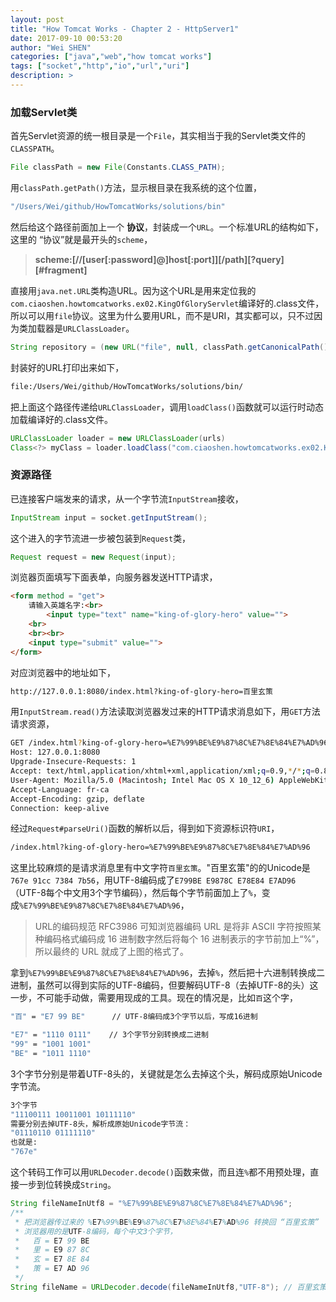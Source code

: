 ```yaml
---
layout: post
title: "How Tomcat Works - Chapter 2 - HttpServer1"
date: 2017-09-10 00:53:20
author: "Wei SHEN"
categories: ["java","web","how tomcat works"]
tags: ["socket","http","io","url","uri"]
description: >
---
```



### 加载Servlet类
首先Servlet资源的统一根目录是一个`File`，其实相当于我的Servlet类文件的`CLASSPATH`。
```java
File classPath = new File(Constants.CLASS_PATH);
```
用`classPath.getPath()`方法，显示根目录在我系统的这个位置，
```bash
"/Users/Wei/github/HowTomcatWorks/solutions/bin"
```
然后给这个路径前面加上一个 **协议**，封装成一个`URL`。一个标准URL的结构如下，这里的 “协议”就是最开头的`scheme`，

> **scheme:[//[user[:password]@]host[:port]][/path][?query][#fragment]**

直接用`java.net.URL`类构造URL。因为这个URL是用来定位我的`com.ciaoshen.howtomcatworks.ex02.KingOfGloryServlet`编译好的.class文件，所以可以用`file`协议。这里为什么要用URL，而不是URI，其实都可以，只不过因为类加载器是`URLClassLoader`。
```java
String repository = (new URL("file", null, classPath.getCanonicalPath() + File.separator)).toString();
```
封装好的URL打印出来如下，
```bash
file:/Users/Wei/github/HowTomcatWorks/solutions/bin/
```
把上面这个路径传递给`URLClassLoader`，调用`loadClass()`函数就可以运行时动态加载编译好的.class文件。
```java
URLClassLoader loader = new URLClassLoader(urls)
Class<?> myClass = loader.loadClass("com.ciaoshen.howtomcatworks.ex02.KingOfGloryServlet");
```

### 资源路径
已连接客户端发来的请求，从一个字节流`InputStream`接收，
```java
InputStream input = socket.getInputStream();
```
这个进入的字节流进一步被包装到`Request`类，
```java
Request request = new Request(input);
```
浏览器页面填写下面表单，向服务器发送HTTP请求，
```html
<form method = "get">
    请输入英雄名字:<br>
        <input type="text" name="king-of-glory-hero" value="">
    <br>
    <br><br>
    <input type="submit" value="">
</form>
```
对应浏览器中的地址如下，
```bash
http://127.0.0.1:8080/index.html?king-of-glory-hero=百里玄策
```
用`InputStream.read()`方法读取浏览器发过来的HTTP请求消息如下，用`GET`方法请求资源，
```bash
GET /index.html?king-of-glory-hero=%E7%99%BE%E9%87%8C%E7%8E%84%E7%AD%96 HTTP/1.1
Host: 127.0.0.1:8080
Upgrade-Insecure-Requests: 1
Accept: text/html,application/xhtml+xml,application/xml;q=0.9,*/*;q=0.8
User-Agent: Mozilla/5.0 (Macintosh; Intel Mac OS X 10_12_6) AppleWebKit/603.3.8 (KHTML, like Gecko) Version/10.1.2 Safari/603.3.8
Accept-Language: fr-ca
Accept-Encoding: gzip, deflate
Connection: keep-alive
```
经过`Request#parseUri()`函数的解析以后，得到如下资源标识符`URI`，
```bash
/index.html?king-of-glory-hero=%E7%99%BE%E9%87%8C%E7%8E%84%E7%AD%96
```
这里比较麻烦的是请求消息里有中文字符`百里玄策`。"百里玄策"的的Unicode是`767e 91cc 7384 7b56`，用UTF-8编码成了`E799BE E9878C E78E84 E7AD96`（UTF-8每个中文用3个字节编码），然后每个字节前面加上了`%`，变成`%E7%99%BE%E9%87%8C%E7%8E%84%E7%AD%96`，

> URL的编码规范 RFC3986 可知浏览器编码 URL 是将非 ASCII 字符按照某种编码格式编码成 16 进制数字然后将每个 16 进制表示的字节前加上“%”，所以最终的 URL 就成了上图的格式了。

拿到`%E7%99%BE%E9%87%8C%E7%8E%84%E7%AD%96`，去掉`%`，然后把十六进制转换成二进制，虽然可以得到实际的UTF-8编码，但要解码UTF-8（去掉UTF-8的头）这一步，不可能手动做，需要用现成的工具。现在的情况是，比如`百`这个字，
```bash
"百" = "E7 99 BE"      // UTF-8编码成3个字节以后，写成16进制

"E7" = "1110 0111"    // 3个字节分别转换成二进制
"99" = "1001 1001"
"BE" = "1011 1110"
```
3个字节分别是带着UTF-8头的，关键就是怎么去掉这个头，解码成原始Unicode字节流。
```bash
3个字节
"11100111 10011001 10111110"
需要分别去掉UTF-8头，解析成原始Unicode字节流：
"01110110 01111110"
也就是:
"767e"
```
这个转码工作可以用`URLDecoder.decode()`函数来做，而且连`%`都不用预处理，直接一步到位转换成`String`。
```java
String fileNameInUtf8 = "%E7%99%BE%E9%87%8C%E7%8E%84%E7%AD%96";
/**
 * 把浏览器传过来的 %E7%99%BE%E9%87%8C%E7%8E%84%E7%AD%96 转换回 “百里玄策”
 * 浏览器用的是UTF-8编码，每个中文3个字节，
 *   百 = E7 99 BE
 *   里 = E9 87 8C
 *   玄 = E7 8E 84
 *   策 = E7 AD 96
 */
String fileName = URLDecoder.decode(fileNameInUtf8,"UTF-8"); // 百里玄策
```
